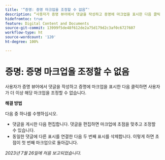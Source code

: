 ```yaml
---
title: '“증명: 증명 마크업을 조정할 수 없음”'
description: “사용자가 증명 뷰어에서 댓글을 작성하고 증명에 마크업을 표시한 다음 클릭하면 사용자가 더 이상 해당 마크업을 조정할 수 없습니다. ”
hidefromtoc: true
feature: Digital Content and Documents
source-git-commit: 13999f5de48f612de2a75d179d2c3af0c6727607
workflow-type: ht
source-wordcount: '120'
ht-degree: 100%

---
```



# 증명: 증명 마크업을 조정할 수 없음

<!--WF and WFP TOCs-->

사용자가 증명 뷰어에서 댓글을 작성하고 증명에 마크업을 표시한 다음 클릭하면 사용자가 더 이상 해당 마크업을 조정할 수 없습니다.

**해결 방법**

다음 중 하나를 수행하십시오.

* 댓글을 게시한 다음 편집합니다. 댓글을 편집하면 마크업에 초점을 맞추고 조정할 수 있습니다.
* 동일한 댓글에 다른 표시를 연결한 다음 두 번째 표시를 삭제합니다. 이렇게 하면 초점이 첫 번째 마크업으로 돌아갑니다.

_2023년 7월 26일에 처음 보고되었습니다._

